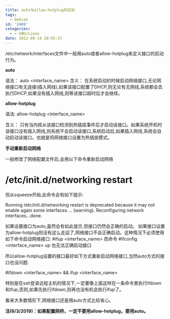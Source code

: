 ```yaml
---
title: auto与allow-hotplug的区别
tags:
  - Debian
id: '2469'
categories:
  - - GNU/Linux
date: 2012-09-14 20:55:57
---
```


/etc/network/interfaces文件中一般用auto或者allow-hotplug来定义接口的启动行为。
<!-- more -->
**auto**

语法：
auto <interface_name>
含义：
在系统启动的时候启动网络接口,无论网络接口有无连接(插入网线),如果该接口配置了DHCP,则无论有无网线,系统都会去执行DHCP,如果没有插入网线,则等该接口超时后才会继续。

**allow-hotplug**

语法:
allow-hotplug <interface_name>

含义：
只有当内核从该接口检测到热插拔事件后才启动该接口。如果系统开机时该接口没有插入网线,则系统不会启动该接口,系统启动后,如果插入网线,系统会自动启动该接口。也就是将网络接口设置为热插拔模式。

**手动重新启动网络**

一般修改了网络配置文件后,会用以下命令重新启动网络
# /etc/init.d/networking restart
但从squeeze开始,此命令会有如下提示:

Running /etc/init.d/networking restart is deprecated because it may not enable again some interfaces ... (warning).
Reconfiguring network interfaces...done.

如果设置接口为auto,虽然会有如此提示,但接口仍然会正确的启动。
如果接口设置为allow-hotplug则没有这么走运了,网络接口不会正确启动。这种情况下必须使用如下命令启动网络接口:
#ifup <interface_name>
而命令
#ifconfig <interface_name> up
也无法正确启动接口

所以allow-hotplug设置的接口最好如下方式重新启动网络接口,当然auto方式的接口也没问题:

#ifdown <interface_name> && ifup <interface_name>

特别是在ssh登录远程主机的情况下,一定要像上面这样在一条命令里执行ifdown和ifup,否则,如果先执行ifdown,则再也没有机会执行ifup了。

看来大多数情形下,网络接口还是用auto方式比较省心。

**注(6/3/2019)：如果配置网桥，一定不要用allow-hotplug，要用auto。**